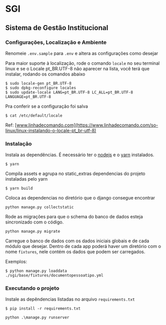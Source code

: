 # SGI
## Sistema de Gestão Institucional

### Configurações, Localização e Ambiente

Renomeie `.env.sample` para `.env` e altera as configurações como desejar

Para maior suporte à localização, rode o comando `locale` no seu terminal linux e 
se o Locale pt_BR.UTF-8 não aparecer na lista, você terá que instalar, rodando
os comandos abaixo

```
$ sudo locale-gen pt_BR.UTF-8
$ sudo dpkg-reconfigure locales
$ sudo update-locale LANG=pt_BR.UTF-8 LC_ALL=pt_BR.UTF-8 LANGUAGE=pt_BR.UTF-8
```

Pra conferir se a configuração foi salva

```
$ cat /etc/default/locale
```

Ref:
[www.linhadecomando.com](https://www.linhadecomando.com/so-linux/linux-instalando-o-locale-pt_br-utf-8)

### Instalação

Instala as dependências. É necessário ter o [nodejs](https://nodejs.org/en/) e o [yarn](https://yarnpkg.com/en/) instalados.
```console
$ yarn
```

Compila assets e agrupa no static_extras dependencias do projeto instaladas pelo yarn

```
$ yarn build
```

Coloca as dependencias no diretório que o django consegue encontrar
```console
python manage.py collectstatic
```

Rode as migrações para que o schema do banco de dados esteja sincronizado com o código.

```console
python manage.py migrate
```

Carregue o banco de dados com os dados iniciais globais e de cada módulo que desejar. 
Dentro de cada app poderá haver um diretório com o nome `fixtures`, nele contém os 
dados que podem ser carregados.

Exemplos:

```
$ python manage.py loaddata ./sgi/base/fixtures/documentopessoatipo.yml
```

### Executando o projeto

Instale as depêndencias listadas no arquivo `requirements.txt`

```
$ pip install -r requirements.txt
```

```
python .\manage.py runserver
```